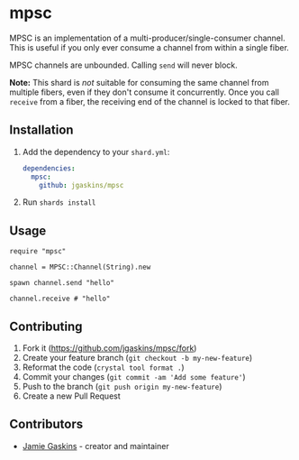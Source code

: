 # mpsc

MPSC is an implementation of a multi-producer/single-consumer channel. This is useful if you only ever consume a channel from within a single fiber.

MPSC channels are unbounded. Calling `send` will never block.

**Note:** This shard is _not_ suitable for consuming the same channel from multiple fibers, even if they don't consume it concurrently. Once you call `receive` from a fiber, the receiving end of the channel is locked to that fiber.

## Installation

1. Add the dependency to your `shard.yml`:

   ```yaml
   dependencies:
     mpsc:
       github: jgaskins/mpsc
   ```

2. Run `shards install`

## Usage

```crystal
require "mpsc"

channel = MPSC::Channel(String).new

spawn channel.send "hello"

channel.receive # "hello"
```

## Contributing

1. Fork it (<https://github.com/jgaskins/mpsc/fork>)
2. Create your feature branch (`git checkout -b my-new-feature`)
3. Reformat the code (`crystal tool format .`)
4. Commit your changes (`git commit -am 'Add some feature'`)
5. Push to the branch (`git push origin my-new-feature`)
6. Create a new Pull Request

## Contributors

- [Jamie Gaskins](https://github.com/jgaskins) - creator and maintainer
